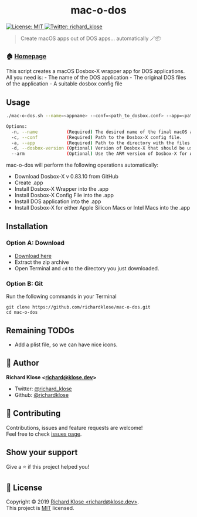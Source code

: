 <h1 align="center">mac-o-dos</h1>
<a href="https://github.com/richardklose/mac-o-dos/blob/master/LICENSE">
    <img alt="License: MIT" src="https://img.shields.io/badge/License-MIT-yellow.svg" target="_blank" />
</a>
<a href="https://twitter.com/richard_klose">
    <img alt="Twitter: richard_klose" src="https://img.shields.io/twitter/follow/richard_klose.svg?style=social" target="_blank" />
</a>

> Create macOS apps out of DOS apps... automatically 🪄📦

### 🏠 [Homepage](https://github.com/richardklose/mac-o-dos)

This script creates a macOS Dosbox-X wrapper app for DOS applications. All you need is:
    - The name of the DOS application
    - The original DOS files of the application
    - A suitable dosbox config file

## Usage
```bash
./mac-o-dos.sh --name=<appname> --conf=<path_to_dosbox.conf> --app=<path_to_dos_app_dir>

Options:
  -n, --name           (Required) The desired name of the final macOS app.
  -c, --conf           (Required) Path to the Dosbox-X config file.
  -a, --app            (Required) Path to the directory with the files of the DOS applications.
  -d, --dosbox-version (Optional) Version of Dosbox-X that should be used. (0.83.10 and later)
  --arm                (Optional) Use the ARM version of Dosbox-X for Apple Silicon Macs.
```

mac-o-dos will perform the following operations automatically:
* Download Dosbox-X v 0.83.10 from GitHub
* Create .app
* Install Dosbox-X Wrapper into the .app
* Install Dosbox-X Config File into the .app
* Install DOS application into the .app
* Install Dosbox-X for either Apple Silicon Macs or Intel Macs into the .app

## Installation

### Option A: Download
* [Download here](https://github.com/richardklose/mac-o-dos/archive/master.zip)
* Extract the zip archive
* Open Terminal and `cd` to the directory you just downloaded.

### Option B: Git
Run the following commands in your Terminal
```
git clone https://github.com/richardklose/mac-o-dos.git
cd mac-o-dos
```

## Remaining TODOs
* Add a plist file, so we can have nice icons.

## 👤 Author

**Richard Klose &lt;richard@klose.dev&gt;**

* Twitter: [@richard_klose](https://twitter.com/richard_klose)
* Github: [@richardklose](https://github.com/richardklose)

## 🤝 Contributing

Contributions, issues and feature requests are welcome!<br />Feel free to check [issues page](https://github.com/richardklose/mac-o-dos/issues).

## Show your support

Give a ⭐️ if this project helped you!

## 📝 License

Copyright © 2019 [Richard Klose &lt;richard@klose.dev&gt;](https://github.com/richardklose).<br />
This project is [MIT](https://github.com/richardklose/mac-o-dos/blob/master/LICENSE) licensed.
